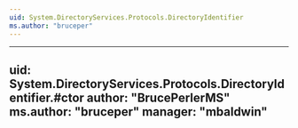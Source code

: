 ```yaml
---
uid: System.DirectoryServices.Protocols.DirectoryIdentifier
ms.author: "bruceper"
---
```


---
uid: System.DirectoryServices.Protocols.DirectoryIdentifier.#ctor
author: "BrucePerlerMS"
ms.author: "bruceper"
manager: "mbaldwin"
---
